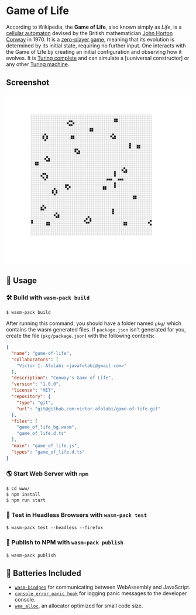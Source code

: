 # Game of Life

According to Wikipedia, the **Game of Life**, also known simply as *Life*, is a [cellular automaton]
devised by the British mathematician [John Horton Conway] in 1970.
It is a [zero-player game], meaning that its evolution is determined by its initial state,
requiring no further input. One interacts with the Game of Life by creating an initial
configuration and observing how it evolves. It is [Turing complete] and can simulate a
[uuniversal constructor] or any other [Turing machine].

[John Horton Conway]: https://en.wikipedia.org/wiki/John_Horton_Conway
[cellular automaton]: https://en.wikipedia.org/wiki/Cellular_automaton
[zero-player game]: https://en.wikipedia.org/wiki/Zero-player_game
[Turing complete]: https://en.wikipedia.org/wiki/Turing_complete
[Turing machine]: https://en.wikipedia.org/wiki/Turing_machine

## Screenshot

![Game of Life](./game-of-life.png)

## 🚴 Usage

### 🛠 Build with `wasm-pack build`

```shell
$ wasm-pack build
```

After running this command, you should have a folder named `pkg/` which contains the wasm generated files.
If `package.json` isn't generated for you, create the file (`pkg/package.json`) with the following contents:

```json
{
  "name": "game-of-life",
  "collaborators": [
    "Victor I. Afolabi <javafolabi@gmail.com>"
  ],
  "description": "Conway's Game of Life",
  "version": "1.0.0",
  "license": "MIT",
  "repository": {
    "type": "git",
    "url": "git@github.com:victor-afolabi/game-of-life.git"
  },
  "files": [
    "game_of_life_bg.wasm",
    "game_of_life.d.ts"
  ],
  "main": "game_of_life.js",
  "types": "game_of_life.d.ts"
}
```

### 🌎 Start Web Server with `npm`

```shell
$ cd www/
$ npm install
$ npm run start
```

### 🔬 Test in Headless Browsers with `wasm-pack test`

```shell
$ wasm-pack test --headless --firefox
```

### 🎁 Publish to NPM with `wasm-pack publish`

```shell
$ wasm-pack publish
```

## 🔋 Batteries Included

- [`wasm-bindgen`] for communicating between WebAssembly and JavaScript.
- [`console_error_panic_hook`] for logging panic messages to the developer console.
- [`wee_alloc`], an allocator optimized for small code size.

[`wasm-bindgen`]: https://github.com/rustwasm/wasm-bindgen
[`console_error_panic_hook`]: https://github.com/rustwasm/console_error_panic_hook
[`wee_alloc`]: https://github.com/rustwasm/wee_alloc
